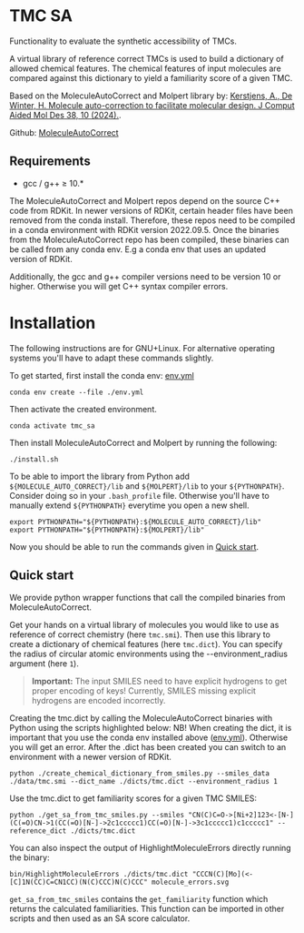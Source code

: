 # TMC SA

Functionality to evaluate the synthetic accessibility of TMCs.

A virtual library of reference correct TMCs is used to build a dictionary of allowed chemical features. The chemical features of input molecules are compared against this dictionary to yield a familiarity score of a given TMC.

Based on the MoleculeAutoCorrect and Molpert library by:
[Kerstjens, A., De Winter, H. Molecule auto-correction to facilitate molecular design. J Comput Aided Mol Des 38, 10 (2024).](https://doi.org/10.1007/s10822-024-00549-1).

Github: [MoleculeAutoCorrect](github.com/AlanKerstjens/MoleculeAutoCorrect)

## Requirements

- gcc / g++ $\geq$ 10.*

The MoleculeAutoCorrect and Molpert repos depend on the source C++ code from RDKit. In newer versions of RDKit, certain header files have been removed from the conda install.
Therefore, these repos need to be compiled in a conda environment with RDKit version 2022.09.5.
Once the binaries from the MoleculeAutoCorrect repo has been compiled, these binaries can be called from any conda env. E.g a conda env that uses an updated version of RDKit.

Additionally, the gcc and g++ compiler versions need to be version 10 or higher. Otherwise you will get C++ syntax compiler errors.

# Installation

The following instructions are for GNU+Linux. For alternative operating systems you'll have to adapt these commands slightly.

To get started, first install the conda env: [env.yml](env.yml)

```shell
conda env create --file ./env.yml
```
Then activate the created environment.

```shell
conda activate tmc_sa
```

Then install MoleculeAutoCorrect and Molpert by running the following:

```shell
./install.sh
```

To be able to import the library from Python add `${MOLECULE_AUTO_CORRECT}/lib` and `${MOLPERT}/lib` to your `${PYTHONPATH}`. Consider doing so in your `.bash_profile` file. Otherwise you'll have to manually extend `${PYTHONPATH}` everytime you open a new shell.

```shell
export PYTHONPATH="${PYTHONPATH}:${MOLECULE_AUTO_CORRECT}/lib"
export PYTHONPATH="${PYTHONPATH}:${MOLPERT}/lib"
```

Now you should be able to run the commands given in [Quick start](#quick-start).

## Quick start

We provide python wrapper functions that call the compiled binaries from MoleculeAutoCorrect.

Get your hands on a virtual library of molecules you would like to use as reference of correct chemistry (here `tmc.smi`). Then use this library to create a dictionary of chemical features (here `tmc.dict`). You can specify the radius of circular atomic environments using the --environment_radius argument (here `1`).

> **Important:** The input SMILES need to have explicit hydrogens to get proper encoding of keys! Currently, SMILES missing explicit hydrogens are
> encoded
> incorrectly.

Creating the tmc.dict by calling the MoleculeAutoCorrect binaries with Python using the scripts highlighted below:
NB! When creating the dict, it is important that you use the conda env installed above ([env.yml](env.yml)). Otherwise you will get an error. After the .dict has been created you can switch to an environment with a newer version of RDKit.

```shell
python ./create_chemical_dictionary_from_smiles.py --smiles_data ./data/tmc.smi --dict_name ./dicts/tmc.dict --environment_radius 1
```

Use the tmc.dict to get familiarity scores for a given TMC SMILES:

```shell
python ./get_sa_from_tmc_smiles.py --smiles "CN(C)C=O->[Ni+2]123<-[N-](C(=O)CN->1(CC(=O)[N-]->2c1ccccc1)CC(=O)[N-]->3c1ccccc1)c1ccccc1" --reference_dict ./dicts/tmc.dict
```

You can also inspect the output of HighlightMoleculeErrors directly running the binary:

```shell
bin/HighlightMoleculeErrors ./dicts/tmc.dict "CCCN(C)[Mo](<-[C]1N(CC)C=CN1CC)(N(C)CCC)N(C)CCC" molecule_errors.svg
```

`get_sa_from_tmc_smiles` contains the `get_familiarity` function which returns the calculated familiarities. This function can be imported in other scripts and then used
as an SA score calculator.
